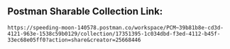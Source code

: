 ## Postman Sharable Collection Link: 
    https://speeding-moon-140578.postman.co/workspace/PCM~39b81b8e-cd3d-4121-963e-1538c59b0129/collection/17351395-1c034dbd-f3ed-4112-b45f-33ec68e05ff0?action=share&creator=25668446

